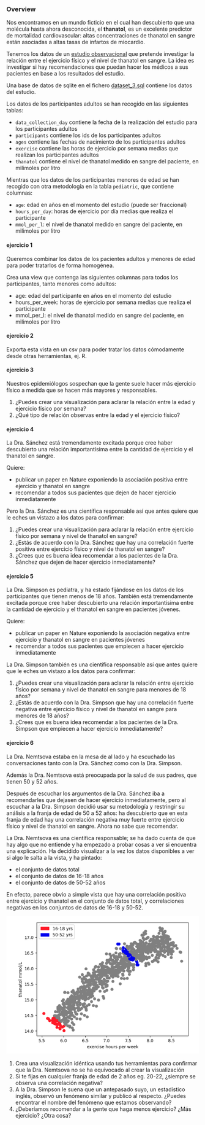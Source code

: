 ### Overview

Nos encontramos en un mundo ficticio en el cual han descubierto que una molécula hasta ahora desconocida, el **thanatol**, es un excelente predictor de mortalidad cardiovascular: altas concentraciones de thanatol en sangre están asociadas a altas tasas de infartos de miocardio.

Tenemos los datos de un [estudio observacional](https://en.wikipedia.org/wiki/Observational_study) que pretende investigar la relación entre el ejercicio físico y el nivel de thanatol en sangre. La idea es investigar si hay recomendaciones que puedan hacer los médicos a sus pacientes en base a los resultados del estudio.

Una base de datos de sqlite en el fichero [dataset_3.sql](dataset_3.sql) contiene los datos del estudio.

Los datos de los participantes adultos se han recogido en las siguientes tablas:

* `data_collection_day` contiene la fecha de la realización del estudio para los participantes adultos
* `participants` contiene los ids de los participantes adultos
* `ages` contiene las fechas de nacimiento de los participantes adultos
* `exercise` contiene las horas de ejercicio por semana medias que realizan los participantes adultos
* `thanatol` contiene el nivel de thanatol medido en sangre del paciente, en milimoles por litro

Mientras que los datos de los participantes menores de edad se han recogido con otra metodología en la tabla `pediatric`, que contiene columnas:

* `age`: edad en años en el momento del estudio (puede ser fraccional)
* `hours_per_day`: horas de ejercicio por día medias que realiza el participante
* `mmol_per_l`: el nivel de thanatol medido en sangre del paciente, en milimoles por litro

#### ejercicio 1

Queremos combinar los datos de los pacientes adultos y menores de edad para poder tratarlos de forma homogénea.

Crea una view que contenga las siguientes columnas para todos los participantes, tanto menores como adultos:

* age: edad del participante en años en el momento del estudio
* hours_per_week: horas de ejercicio por semana medias que realiza el participante
* mmol_per_l: el nivel de thanatol medido en sangre del paciente, en milimoles por litro

#### ejercicio 2

Exporta esta vista en un csv para poder tratar los datos cómodamente desde otras herramientas, ej. R.

#### ejercicio 3

Nuestros epidemiólogos sospechan que la gente suele hacer más ejercicio físico a medida que se hacen más mayores y responsables.

1. ¿Puedes crear una visualización para aclarar la relación entre la edad y ejercicio físico por semana?
2. ¿Qué tipo de relación observas entre la edad y el ejercicio físico?

#### ejercicio 4

La Dra. Sánchez está tremendamente excitada porque cree haber descubierto una relación importantísima entre la cantidad de ejercicio y el thanatol en sangre.

Quiere:
* publicar un paper en Nature exponiendo la asociación positiva entre ejercicio y thanatol en sangre
* recomendar a todos sus pacientes que dejen de hacer ejercicio inmediatamente

Pero la Dra. Sánchez es una científica responsable así que antes quiere que le eches un vistazo a los datos para confirmar:

1. ¿Puedes crear una visualización para aclarar la relación entre ejercicio físico por semana y nivel de thanatol en sangre?
2. ¿Estás de acuerdo con la Dra. Sánchez que hay una correlación fuerte positiva entre ejercicio físico y nivel de thanatol en sangre?
3. ¿Crees que es buena idea recomendar a los pacientes de la Dra. Sánchez que dejen de hacer ejercicio inmediatamente?

#### ejercicio 5

La Dra. Simpson es pediatra, y ha estado fijándose en los datos de los participantes que tienen menos de 18 años. También está tremendamente excitada porque cree haber descubierto una relación importantísima entre la cantidad de ejercicio y el thanatol en sangre en pacientes jóvenes.

Quiere:
* publicar un paper en Nature exponiendo la asociación negativa entre ejercicio y thanatol en sangre en pacientes jóvenes
* recomendar a todos sus pacientes que empiecen a hacer ejercicio inmediatamente

La Dra. Simpson también es una científica responsable así que antes quiere que le eches un vistazo a los datos para confirmar:

1. ¿Puedes crear una visualización para aclarar la relación entre ejercicio físico por semana y nivel de thanatol en sangre para menores de 18 años?
2. ¿Estás de acuerdo con la Dra. Simpson que hay una correlación fuerte negativa entre ejercicio físico y nivel de thanatol en sangre para menores de 18 años?
3. ¿Crees que es buena idea recomendar a los pacientes de la Dra. Simpson que empiecen a hacer ejercicio inmediatamente?

#### ejercicio 6

La Dra. Nemtsova estaba en la mesa de al lado y ha escuchado las conversaciones tanto con la Dra. Sánchez como con la Dra. Simpson.

Además la Dra. Nemtsova está preocupada por la salud de sus padres, que tienen 50 y 52 años.

Después de escuchar los argumentos de la Dra. Sánchez iba a recomendarles que dejasen de hacer ejercicio inmediatamente, pero al escuchar a la Dra. Simpson decidió usar su metodología y restringir su análisis a la franja de edad de 50 a 52 años: ha descubierto que en esta franja de edad hay una correlación negativa muy fuerte entre ejercicio físico y nivel de thanatol en sangre. Ahora no sabe que recomendar.

La Dra. Nemtsova es una científica responsable; se ha dado cuenta de que hay algo que no entiende y ha empezado a probar cosas a ver si encuentra una explicación. Ha decidido visualizar a la vez los datos disponibles a ver si algo le salta a la vista, y ha pintado:

* el conjunto de datos total
* el conjunto de datos de 16-18 años
* el conjunto de datos de 50-52 años

En efecto, parece obvio a simple vista que hay una correlación positiva entre ejercicio y thanatol en el conjunto de datos total, y correlaciones negativas en los conjuntos de datos de 16-18 y 50-52.

![exercise_vs_thanatol](exercise_vs_thanatol.png)

1. Crea una visualización idéntica usando tus herramientas para confirmar que la Dra. Nemtsova no se ha equivocado al crear la visualización
2. Si te fijas en cualquier franja de edad de 2 años eg. 20-22, ¿siempre se observa una correlación negativa?
3. A la Dra. Simpson le suena que un antepasado suyo, un estadístico inglés, observó un fenómeno similar y publicó al respecto. ¿Puedes encontrar el nombre del fenómeno que estamos observando?
4. ¿Deberíamos recomendar a la gente que haga menos ejercicio? ¿Más ejercicio? ¿Otra cosa?
